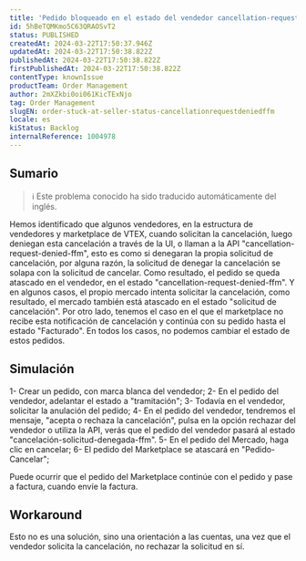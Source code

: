 ```yaml
---
title: 'Pedido bloqueado en el estado del vendedor cancellation-request-denied-ffm'
id: 5hBeTQMKmo5C63QRAOSvT2
status: PUBLISHED
createdAt: 2024-03-22T17:50:37.946Z
updatedAt: 2024-03-22T17:50:38.822Z
publishedAt: 2024-03-22T17:50:38.822Z
firstPublishedAt: 2024-03-22T17:50:38.822Z
contentType: knownIssue
productTeam: Order Management
author: 2mXZkbi0oi061KicTExNjo
tag: Order Management
slugEN: order-stuck-at-seller-status-cancellationrequestdeniedffm
locale: es
kiStatus: Backlog
internalReference: 1004978
---
```


## Sumario

>ℹ️ Este problema conocido ha sido traducido automáticamente del inglés.


Hemos identificado que algunos vendedores, en la estructura de vendedores y marketplace de VTEX, cuando solicitan la cancelación, luego deniegan esta cancelación a través de la UI, o llaman a la API "cancellation-request-denied-ffm", esto es como si denegaran la propia solicitud de cancelación, por alguna razón, la solicitud de denegar la cancelación se solapa con la solicitud de cancelar.
Como resultado, el pedido se queda atascado en el vendedor, en el estado "cancellation-request-denied-ffm".
Y en algunos casos, el propio mercado intenta solicitar la cancelación, como resultado, el mercado también está atascado en el estado "solicitud de cancelación".
Por otro lado, tenemos el caso en el que el marketplace no recibe esta notificación de cancelación y continúa con su pedido hasta el estado "Facturado".
En todos los casos, no podemos cambiar el estado de estos pedidos.


##

## Simulación


1- Crear un pedido, con marca blanca del vendedor;
2- En el pedido del vendedor, adelantar el estado a "tramitación";
3- Todavía en el vendedor, solicitar la anulación del pedido;
4- En el pedido del vendedor, tendremos el mensaje, "acepta o rechaza la cancelación", pulsa en la opción rechazar del vendedor o utiliza la API, verás que el pedido del vendedor pasará al estado "cancelación-solicitud-denegada-ffm".
5- En el pedido del Mercado, haga clic en cancelar;
6- El pedido del Marketplace se atascará en "Pedido-Cancelar";

Puede ocurrir que el pedido del Marketplace continúe con el pedido y pase a factura, cuando envíe la factura.



## Workaround


Esto no es una solución, sino una orientación a las cuentas, una vez que el vendedor solicita la cancelación, no rechazar la solicitud en sí.






